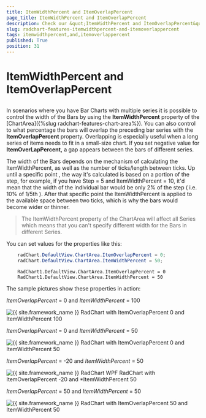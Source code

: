 ```yaml
---
title: ItemWidthPercent and ItemOverlapPercent
page_title: ItemWidthPercent and ItemOverlapPercent
description: Check our &quot;ItemWidthPercent and ItemOverlapPercent&quot; documentation article for the RadChart {{ site.framework_name }} control.
slug: radchart-features-itemwidthpercent-and-itemoverlappercent
tags: itemwidthpercent,and,itemoverlappercent
published: True
position: 31
---
```


# ItemWidthPercent and ItemOverlapPercent



## 

In scenarios where you have Bar Charts with multiple series it is possible to control the width of the Bars by using the __ItemWidthPercent__ property of the [ChartArea]({%slug radchart-features-chart-area%}). You can also control to what percentage the bars will overlap the preceding bar series with the __ItemOverlapPercent__ property. Overlapping is especially useful when a long series of items needs to fit in a small-size chart. If you set negative value for __ItemOverLapPercent,__ a gap appears between the bars of different series.

The width of the Bars depends on the mechanism of calculating the ItemWidthPercent, as well as the number of ticks/length between ticks. Up until a specific point , the way it's calculated is based on a portion of the step, for example, if you have Step = 5 and ItemWidthPercent = 10, it'd mean that the width of the individual bar would be only 2% of the step ( i.e. 10% of 1/5th ). After that specific point the ItemWidthPercent is applied to the available space between two ticks, which is why the bars would become wider or thinner.



>The ItemWidthPercent property of the ChartArea will affect all Series which means that you can't specify different width for the Bars in different Series.

You can set values for the properties like this:



```C#
	radChart.DefaultView.ChartArea.ItemOverlapPercent = 0;
	radChart.DefaultView.ChartArea.ItemWidthPercent = 50;
```
```VB.NET
	RadChart1.DefaultView.ChartArea.ItemOverlapPercent = 0
	RadChart1.DefaultView.ChartArea.ItemWidthPercent = 50
```

    
The sample pictures show these properties in action:

*ItemOverlapPercent* = 0 and *ItemWidthPercent* = 100

![{{ site.framework_name }} RadChart with ItemOverlapPercent 0 and ItemWidthPercent 100](images/RadChart_Features_Capture1.PNG)



*ItemOverlapPercent* = 0 and *ItemWidthPercent* = 50

![{{ site.framework_name }} RadChart with ItemOverlapPercent 0 and ItemWidthPercent 50](images/RadChart_Features_Capture2.PNG)



*ItemOverlapPercent* = -20 and *ItemWidthPercent* = 50

![{{ site.framework_name }} RadChart WPF RadChart with ItemOverlapPercent -20 and *ItemWidthPercent 50](images/RadChart_Features_Capture3.PNG)



*ItemOverlapPercent* = 50 and *ItemWidthPercent* = 50

![{{ site.framework_name }} RadChart with ItemOverlapPercent 50 and ItemWidthPercent 50](images/RadChart_Features_Capture4.PNG)

